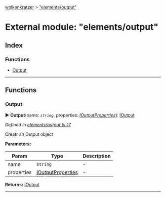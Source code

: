[wolkenkratzer](../README.md) > ["elements/output"](../modules/_elements_output_.md)



# External module: "elements/output"

## Index

### Functions

* [Output](_elements_output_.md#output)



---
## Functions
<a id="output"></a>

###  Output

► **Output**(name: *`string`*, properties: *[IOutputProperties](../interfaces/_types_.ioutputproperties.md)*): [IOutput](../interfaces/_types_.ioutput.md)



*Defined in [elements/output.ts:17](https://github.com/arminhammer/wolkenkratzer/blob/77659cc/src/elements/output.ts#L17)*



Creatr an Output object


**Parameters:**

| Param | Type | Description |
| ------ | ------ | ------ |
| name | `string`   |  - |
| properties | [IOutputProperties](../interfaces/_types_.ioutputproperties.md)   |  - |





**Returns:** [IOutput](../interfaces/_types_.ioutput.md)





___


